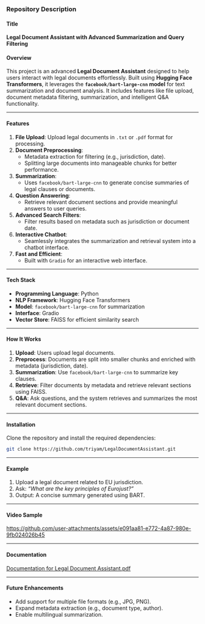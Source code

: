 ### **Repository Description**

#### **Title**
**Legal Document Assistant with Advanced Summarization and Query Filtering**

#### **Overview**
This project is an advanced **Legal Document Assistant** designed to help users interact with legal documents effortlessly. Built using **Hugging Face Transformers**, it leverages the **`facebook/bart-large-cnn` model** for text summarization and document analysis. It includes features like file upload, document metadata filtering, summarization, and intelligent Q&A functionality.

---

#### **Features**
1. **File Upload**: Upload legal documents in `.txt` or `.pdf` format for processing.
2. **Document Preprocessing**:
   - Metadata extraction for filtering (e.g., jurisdiction, date).
   - Splitting large documents into manageable chunks for better performance.
3. **Summarization**:
   - Uses `facebook/bart-large-cnn` to generate concise summaries of legal clauses or documents.
4. **Question Answering**:
   - Retrieve relevant document sections and provide meaningful answers to user queries.
5. **Advanced Search Filters**:
   - Filter results based on metadata such as jurisdiction or document date.
6. **Interactive Chatbot**:
   - Seamlessly integrates the summarization and retrieval system into a chatbot interface.
7. **Fast and Efficient**:
   - Built with `Gradio` for an interactive web interface.

---

#### **Tech Stack**
- **Programming Language**: Python
- **NLP Framework**: Hugging Face Transformers
- **Model**: `facebook/bart-large-cnn` for summarization
- **Interface**: Gradio
- **Vector Store**: FAISS for efficient similarity search

---

#### **How It Works**
1. **Upload**: Users upload legal documents.
2. **Preprocess**: Documents are split into smaller chunks and enriched with metadata (jurisdiction, date).
3. **Summarization**: Use `facebook/bart-large-cnn` to summarize key clauses.
4. **Retrieve**: Filter documents by metadata and retrieve relevant sections using FAISS.
5. **Q&A**: Ask questions, and the system retrieves and summarizes the most relevant document sections.

---

#### **Installation**
Clone the repository and install the required dependencies:

```bash
git clone https://github.com/triyam/LegalDocumentAssistant.git
```

---

#### **Example**
1. Upload a legal document related to EU jurisdiction.
2. Ask: _“What are the key principles of Eurojust?”_
3. Output: A concise summary generated using BART.

---

#### **Video Sample**

https://github.com/user-attachments/assets/e091aa81-e772-4a87-980e-9fb024026b45

---

#### **Documentation**

[Documentation for Legal Document Assistant.pdf](https://github.com/user-attachments/files/17939335/Documentation.for.Legal.Document.Assistant.pdf)

---

#### **Future Enhancements**
- Add support for multiple file formats (e.g., JPG, PNG).
- Expand metadata extraction (e.g., document type, author).
- Enable multilingual summarization.
